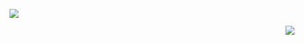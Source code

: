 ![](https://komarev.com/ghpvc/?username=VanessaSwerts&color=006bed)

<img src="https://github-readme-stats.vercel.app/api?username=GiovanniNespoli&show_icons=true&title_color=783c00&text_color=af552e&icon_color=783c00&bg_color=f8efd4&cache_seconds=2300" align="right">
